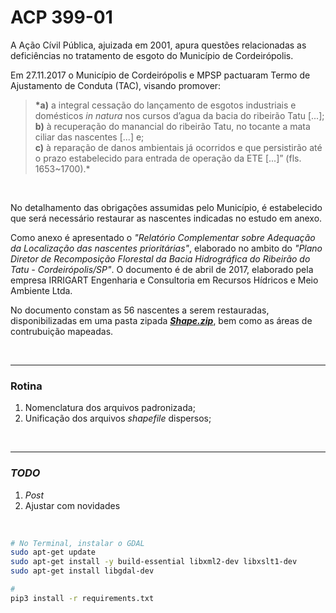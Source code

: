 # ACP 399-01

A Ação Cívil Pública, ajuizada em 2001, apura questões relacionadas as deficiências no tratamento de esgoto do Município de Cordeirópolis.

Em 27.11.2017 o Município de Cordeirópolis e MPSP pactuaram Termo de Ajustamento de Conduta (TAC), visando promover:

> **\*a)** a integral cessação do lançamento de esgotos industriais e domésticos _in natura_ nos cursos d’agua da bacia do ribeirão Tatu [...];<br>
> **b)** à recuperação do manancial do ribeirão Tatu, no tocante a mata ciliar das nascentes [...] e;<br>
> **c)** à reparação de danos ambientais já ocorridos e que persistirão até o prazo estabelecido para entrada de operação da ETE [...]” (fls. 1653~1700).\*

<br>

No detalhamento das obrigações assumidas pelo Município, é estabelecido que será necessário restaurar as nascentes indicadas no estudo em anexo.

Como anexo é apresentado o _"Relatório Complementar sobre Adequação da Localização das nascentes prioritárias"_, elaborado no ambito do _"Plano Diretor de Recomposição Florestal da Bacia Hidrográfica do Ribeirão do Tatu - Cordeirópolis/SP"_.
O documento é de abril de 2017, elaborado pela empresa IRRIGART Engenharia e Consultoria em Recursos Hídricos e Meio Ambiente Ltda.

No documento constam as 56 nascentes a serem restauradas, disponibilizadas em uma pasta zipada [**_Shape.zip_**](/data/input/Shapes.zip), bem como as áreas de contrubuição mapeadas.

<br>

---

### Rotina

1. Nomenclatura dos arquivos padronizada;
2. Unificação dos arquivos _shapefile_ dispersos;

<br>

---

### _TODO_

1. _Post_
2. Ajustar com novidades

<br>

```bash
# No Terminal, instalar o GDAL
sudo apt-get update
sudo apt-get install -y build-essential libxml2-dev libxslt1-dev
sudo apt-get install libgdal-dev

#
pip3 install -r requirements.txt
```
